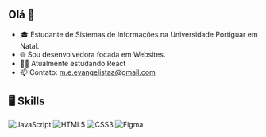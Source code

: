 ## Olá 👋

- 🎓 Estudante de Sistemas de Informações na Universidade Portiguar em Natal.
- 🌐 Sou desenvolvedora focada em Websites.
- 👩‍💻 Atualmente estudando React
- 📫 Contato: m.e.evangelistaa@gmail.com

## 🖥️ Skills

![JavaScript](https://img.shields.io/badge/JavaScript-F7DF1E?style=for-the-badge&logo=javascript&logoColor=black)
![HTML5](https://img.shields.io/badge/HTML5-E34F26?style=for-the-badge&logo=html5&logoColor=white)
![CSS3](https://img.shields.io/badge/CSS3-1572B6?style=for-the-badge&logo=css3&logoColor=white)
![Figma](https://img.shields.io/badge/Figma-F24E1E?style=for-the-badge&logo=figma&logoColor=white)
